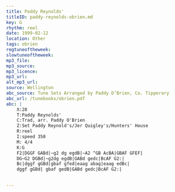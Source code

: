 ```yaml
---
title: Paddy Reynolds'
titleID: paddy-reynolds-obrien.md
key: G
rhythm: reel
date: 1999-02-12
location: Other
tags: obrien
regtuneoftheweek:
slowtuneoftheweek:
mp3_file:
mp3_source:
mp3_licence:
mp3_url:
alt_mp3_url:
source: Wellington
abc_source: Tune Sets Arranged by Paddy O’Brien, Co. Tipperary
abc_url: /tunebooks/obrien.pdf
abc: |
    X:28
    T:Paddy Reynolds'
    C:Trad, arr. Paddy O'Brien
    Z:Set Paddy Reynold's/Jer Quigley's/Hunters' House
    R:reel
    I:speed 350
    M: 4/4
    K:G
    F2|DGGF GABd|~g2 dg egdB|~A2 ^GB AcBA|GBAF GFEF|
    DG~G2 DGBd|~g2dg egdB|GABd gedc|BcAF G2:|
    Bc|dggf gGBd|gbaf gfed|eaag abag|eaag edBc|
    dggf gGBd| gbaf gedB|GABd gedc|BcAF G2:|
    

---
```

